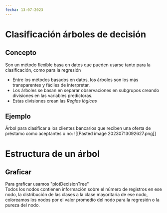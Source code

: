 ```yaml
---
fecha: 13-07-2023  
---
```

# Clasificación árboles de decisión
<div class="card">
<h2>Concepto</h2>
<p>Son un método flexible basa en datos que pueden usarse tanto para la clasificación, como para la regresión</p>
</div>

- Entre los métodos basados en datos, los árboles son los más transparentes y fáciles de interpretar.
- Los árboles se basan en separar observaciones en subgrupos creando divisiones en las variables predictoras.
- Estas divisiones crean las *Reglas lógicas*
## Ejemplo
Árbol para clasificar a los clientes bancarios que reciben una oferta de préstamo como aceptantes o no:
![[Pasted image 20230713092627.png]]
# Estructura de un árbol
<div class="tipBox">
<h2 style="color: black">Graficar</h2>
Para graficar usamos "plotDecisionTree"
</div>
Todos los nodos contienen información sobre el número de registros en ese nodo, la distribución de las clases a la clase mayoritaria de ese nodo, coloreamos los nodos por el valor promedio del nodo para la regresión o la pureza del nodo.
